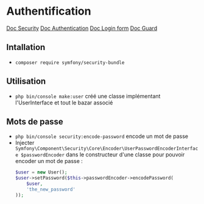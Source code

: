 # Authentification

[Doc Security](https://symfony.com/doc/current/security.html)
[Doc Authentication](https://symfony.com/doc/current/components/security/authentication.html)
[Doc Login form](https://symfony.com/doc/current/security/form_login_setup.html)
[Doc Guard](https://symfony.com/doc/current/security/guard_authentication.html)

## Intallation

* `composer require symfony/security-bundle`

## Utilisation

* `php bin/console make:user` créé une classe implémentant l'UserInterface et tout le bazar associé

## Mots de passe

* `php bin/console security:encode-password` encode un mot de passe
* Injecter `Symfony\Component\Security\Core\Encoder\UserPasswordEncoderInterface $passwordEncoder` dans le constructeur d'une classe pour pouvoir encoder un mot de passe :
    ```php
    $user = new User();
    $user->setPassword($this->passwordEncoder->encodePassword(
        $user,
        'the_new_password'
    ));
    ```
